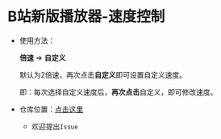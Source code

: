 # B站新版播放器-速度控制

* 使用方法：

  **倍速** => **自定义**

  默认为2倍速，再次点击**自定义**即可设置自定义速度。

  即：每次选择自定义速度后，**再次点击**自定义，即可修改速度。

* 仓库位置：[点击这里](https://github.com/NicerWang/Bili_Video_Speed_Controller)

  * 欢迎提出`Issue`

